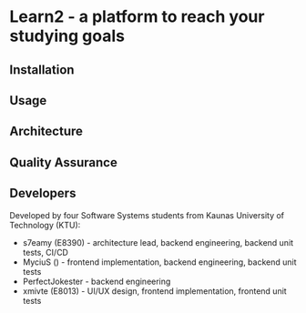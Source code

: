# Learn2 - a platform to reach your studying goals

## Installation

## Usage

## Architecture

## Quality Assurance

## Developers

Developed by four Software Systems students from Kaunas University of Technology (KTU):
* s7eamy (E8390) - architecture lead, backend engineering, backend unit tests, CI/CD
* MyciuS () - frontend implementation, backend engineering, backend unit tests
* PerfectJokester - backend engineering
* xmivte (E8013) - UI/UX design, frontend implementation, frontend unit tests


